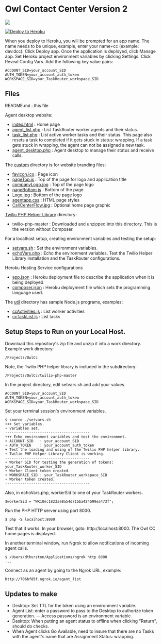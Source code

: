 # Owl Contact Center Version 2

<img src="custom/CallCenterFlow.jpg"/>

[![Deploy to Heroku](https://www.herokucdn.com/deploy/button.svg)](https://heroku.com/deploy?template=https://github.com/ClubManagerLimited/owlcc)

When you deploy to Heroku, you will be prompted for an app name. The name needs to be unique,
example, enter your name+cc (example: davidcc). Click Deploy app. Once the application is deployed, click Manage app.
Set Heroku project environment variables by clicking Settings.
Click Reveal Config Vars. Add the following key value pairs:
```
ACCOUNT_SID=your_account_SID
AUTH_TOKEN=your_account_auth_token
WORKSPACE_SID=your_TaskRouter_workspace_SID
```

## Files

README.md : this file

Agent desktop website:
- [index.html](index.html) : Home page
- [agent_list.php](agent_list.php) : List TaskRouter worker agents and their status.
- [task_list.php](task_list.php) : List active worker tasks and their status. This page also resets a task to completed
if it gets stuck in status: wrapping. If a task gets stuck in wrapping, the agent can not be assigned a new task. 
- [agent_desktop.php](agent_desktop.php) : Agent desktop to manage their status and receive calls.

The [custom](custom) directory is for website branding files:
- [favicon.ico](favicon.ico) : Page icon
- [pageTop.js](pageTop.js) : Top of the page for logo and application title
- [companyLogo.jpg](companyLogo.jpg) : Top of the page logo
- [pageBottom.js](pageBottom.js) : Bottom of the page
- [Logo.jpg](Logo.jpg) : Bottom of the page logo
- [agentapp.css](agentapp.css) : HTML page styles
- [CallCenterFlow.jpg](CallCenterFlow.jpg) : Optional home page graphic

[Twilio PHP Helper Library](https://www.twilio.com/docs/libraries/php) directory:
- twilio-php-master : Downloaded and unzipped into this directory. This is the version without Composer.

For a localhost setup, creating environment variables and testing the setup:
- [setvars.sh](setvars.sh) : Set the environment variables.
- [echoVars.php](echoVars.php) : Echo the environment variables. Test the Twilio Helper Library installation and the TaskRouter configurations.

Heroku Hosting Service configurations
- [app.json](app.json) : Heroku deployment file to describe the application when it is being deployed.
- [composer.json](composer.json) : Heroku deployment file which sets the programming language used.

The [util](util) directory has sample Node.js programs, examples:
- [ccActivities.js](ccActivities.js) : List worker activities
- [ccTaskList.js](ccTaskList.js) : List tasks

## Setup Steps to Run on your Local Host.

Download this repository's zip file and unzip it into a work directory.
Example work directory:
```
/Projects/OwlCc
```

Note, the Twilio PHP helper library is included in the subdirectory:
```
/Projects/OwlCc/twilio-php-master
```

In the project directory, edit setvars.sh and add your values.
```
ACCOUNT_SID=your_account_SID
AUTH_TOKEN=your_account_auth_token
WORKSPACE_SID=your_TaskRouter_workspace_SID
```

Set your terminal session's environment variables.
```
$ source ./setvars.sh
+++ Set variables.
+ Variables set.
---------------------------------------
+++ Echo environment variables and test the environment.
+ ACCOUNT_SID   : your_account_SID
+ AUTH_TOKEN    : your_account_auth_token
+ Test the loading and using of the Twilio PHP helper library.
+ Twilio PHP Helper Library Client is working.
---------------------------------------
+ Worker SID for testing the generation of tokens: your_TaskRouter_worker_SID
+ Worker Client token created.
+ WORKSPACE_SID : your_TaskRouter_workspace_SID
+ Worker token created.
--------------------------------------- 
```

Also, in echoVars.php, workerSid to one of your TaskRouter workers.
```
$workerSid = "WK10ec1823ae8a54d715ba424599ea473f";
```

Run the PHP HTTP server using port 8000.
```
$ php -S localhost:8000
```

Test that it works. In your browser, goto: http://localhost:8000.
The Owl CC home pages is displayed.

In another terminal window, run Ngrok to allow notifications of incoming agent calls.
```
$ /Users/dthurston/Applications/ngrok http 8000
...
```

Connect as an agent by going to the Ngrok URL, example:
```
http://706bf85f.ngrok.io/agent_list
```

## Updates to make

- Desktop: Set TTL for the token using an environment variable.
- Agent List: enter a password to pass to the Desktop to authorize token generation.
-- Access password is an environment variable.
- Desktop: When putting an agent status to offline when clicking "Return", should do checks. 
- When Agent clicks Go Available, need to insure that there are no Tasks with the agent's name that are Assignment Status: wrapping.
